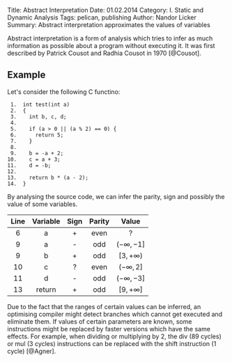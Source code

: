 Title: Abstract Interpretation
Date: 01.02.2014
Category: I. Static and Dynamic Analysis
Tags: pelican, publishing
Author: Nandor Licker
Summary: Abstract interpretation approximates the values of variables

Abstract interpretation is a form of analysis which tries to infer as much
information as possible about a program without executing it. It was first
described by Patrick Cousot and Radhia Cousot in 1970 [@Cousot].

Example
-------

Let's consider the following C functino:

     1.  int test(int a)
     2.  {
     3.    int b, c, d;
     4.
     5.    if (a > 0 || (a % 2) == 0) {
     6.      return 5;
     7.    }
     8.
     9.    b = -a + 2;
    10.    c = a + 3;
    11.    d = -b;
    12.
    13.    return b * (a - 2);
    14.  }

By analysing the source code, we can infer the parity, sign and possibly the
value of some variables.


| Line | Variable    | Sign    | Parity    | Value           |
|:----:|:-----------:|:-------:|:---------:|:---------------:|
| 6    | a           | +       | even      | ?               |
| 9    | a           | -       | odd       | $(-\infty, -1]$ |
| 9    | b           | +       | odd       | $[3, +\infty)$  |
| 10   | c           | ?       | even      | $(-\infty, 2]$  |
| 11   | d           | -       | odd       | $(-\infty, -3]$ |
| 13   | return      | +       | odd       | $[9, +\infty]$  |

Due to the fact that the ranges of certain values can be inferred, an optimising
compiler might detect branches which cannot get executed and eliminate them.
If values of certain parameters are known, some instructions might be replaced
by faster versions which have the same effects. For example, when dividing or
multiplying by 2, the div (89 cycles) or mul (3 cycles) instructions can be
replaced with the shift instruction (1 cycle) [@Agner].


[@Cousot "Abstract interpretation: a unified lattice model for static analysis of programs by construction or approximation of fixpoints"]: http://dl.acm.org/citation.cfm?id=512973
[@Agner "Agner Fog's instruction tables"]: http://www.agner.org/optimize/instruction_tables.pdf